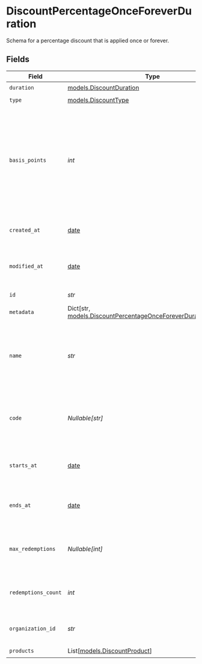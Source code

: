 # DiscountPercentageOnceForeverDuration

Schema for a percentage discount that is applied once or forever.


## Fields

| Field                                                                                                                             | Type                                                                                                                              | Required                                                                                                                          | Description                                                                                                                       | Example                                                                                                                           |
| --------------------------------------------------------------------------------------------------------------------------------- | --------------------------------------------------------------------------------------------------------------------------------- | --------------------------------------------------------------------------------------------------------------------------------- | --------------------------------------------------------------------------------------------------------------------------------- | --------------------------------------------------------------------------------------------------------------------------------- |
| `duration`                                                                                                                        | [models.DiscountDuration](../models/discountduration.md)                                                                          | :heavy_check_mark:                                                                                                                | N/A                                                                                                                               |                                                                                                                                   |
| `type`                                                                                                                            | [models.DiscountType](../models/discounttype.md)                                                                                  | :heavy_check_mark:                                                                                                                | N/A                                                                                                                               |                                                                                                                                   |
| `basis_points`                                                                                                                    | *int*                                                                                                                             | :heavy_check_mark:                                                                                                                | Discount percentage in basis points. A basis point is 1/100th of a percent. For example, 1000 basis points equals a 10% discount. | 1000                                                                                                                              |
| `created_at`                                                                                                                      | [date](https://docs.python.org/3/library/datetime.html#date-objects)                                                              | :heavy_check_mark:                                                                                                                | Creation timestamp of the object.                                                                                                 |                                                                                                                                   |
| `modified_at`                                                                                                                     | [date](https://docs.python.org/3/library/datetime.html#date-objects)                                                              | :heavy_check_mark:                                                                                                                | Last modification timestamp of the object.                                                                                        |                                                                                                                                   |
| `id`                                                                                                                              | *str*                                                                                                                             | :heavy_check_mark:                                                                                                                | The ID of the object.                                                                                                             |                                                                                                                                   |
| `metadata`                                                                                                                        | Dict[str, [models.DiscountPercentageOnceForeverDurationMetadata](../models/discountpercentageonceforeverdurationmetadata.md)]     | :heavy_check_mark:                                                                                                                | N/A                                                                                                                               |                                                                                                                                   |
| `name`                                                                                                                            | *str*                                                                                                                             | :heavy_check_mark:                                                                                                                | Name of the discount. Will be displayed to the customer when the discount is applied.                                             |                                                                                                                                   |
| `code`                                                                                                                            | *Nullable[str]*                                                                                                                   | :heavy_check_mark:                                                                                                                | Code customers can use to apply the discount during checkout.                                                                     |                                                                                                                                   |
| `starts_at`                                                                                                                       | [date](https://docs.python.org/3/library/datetime.html#date-objects)                                                              | :heavy_check_mark:                                                                                                                | Timestamp after which the discount is redeemable.                                                                                 |                                                                                                                                   |
| `ends_at`                                                                                                                         | [date](https://docs.python.org/3/library/datetime.html#date-objects)                                                              | :heavy_check_mark:                                                                                                                | Timestamp after which the discount is no longer redeemable.                                                                       |                                                                                                                                   |
| `max_redemptions`                                                                                                                 | *Nullable[int]*                                                                                                                   | :heavy_check_mark:                                                                                                                | Maximum number of times the discount can be redeemed.                                                                             |                                                                                                                                   |
| `redemptions_count`                                                                                                               | *int*                                                                                                                             | :heavy_check_mark:                                                                                                                | Number of times the discount has been redeemed.                                                                                   |                                                                                                                                   |
| `organization_id`                                                                                                                 | *str*                                                                                                                             | :heavy_check_mark:                                                                                                                | The organization ID.                                                                                                              | 1dbfc517-0bbf-4301-9ba8-555ca42b9737                                                                                              |
| `products`                                                                                                                        | List[[models.DiscountProduct](../models/discountproduct.md)]                                                                      | :heavy_check_mark:                                                                                                                | N/A                                                                                                                               |                                                                                                                                   |